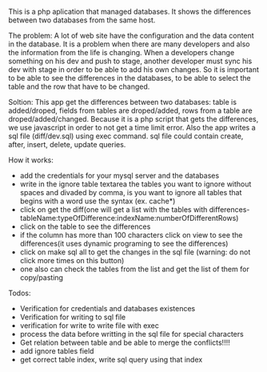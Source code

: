 This is a php aplication that managed databases. It shows the differences between two databases from the same host.

The problem:
A lot of web site have the configuration and the data content in the database. It is a problem when there are many developers and also the information from the life is changing.
When a developers change something on his dev and push to stage, another developer must sync his dev with stage in order to be able to add his own changes.
So it is important to be able to see the differences in the databases, to be able to select the table and the row that have to be changed.

Soltion:
This app get the differences between two databases: table is added/droped, fields from tables are droped/added, rows from a table are droped/added/changed.
Because it is a php script that gets the differences, we use javascript in order to not get a time limit error.
Also the app writes a sql file (diff/dev.sql) using exec command. sql file could contain create, after, insert, delete, update queries.

How it works:
* add the credentials for your mysql server and the databases
* write in the ignore table textarea the tables you want to ignore without spaces and divaded by comma, is you want to ignore all tables that begins with a word use the syntax (ex. cache*)
* click on get the diff(one will get a list with the tables with differences- tableName:typeOfDifference:indexName:numberOfDifferentRows)
* click on the table to see the differences
* if the column has more than 100 characters click on view to see the differences(it uses dynamic programing to see the differences)
* click on make sql all to get the changes in the sql file (warning: do not click more times on this button)
* one also can check the tables from the list and get the list of them for copy/pasting


Todos:
* Verification for credentials and databases existences
* Verification for writing to sql file
* verification for write to write file with exec
* process the data before writting in the sql file for special characters
* Get relation between table and be able to merge the conflicts!!!!
* add ignore tables field
* get correct table index, write sql query using that index
